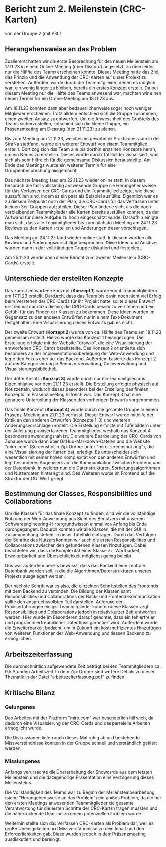 # Bericht zum 2. Meilenstein (CRC-Karten)
von der Gruppe 2 (mit ASL)

## Herangehensweise an das Problem
<p>Zuallererst hatten wir die erste Besprechung für den neuen Meilenstein am 17.11.23 in einem Online-Meeting (über Discord) angesetzt, zu dem leider nur die Hälfte des Teams erscheinen konnte. Dieses Meeting hatte das Ziel, das Prinzip und die Anwendung der CRC-Karten auf unser Projekt zu verstehen. Außerdem wurde durch die Teammitglieder, denen es möglich war, ein wenig länger zu bleiben, bereits ein erstes Konzept erstellt. Da bei diesem Meeting nur die Hälfte des Teams anwesend war, machten wir einen neuen Termin für ein Online-Meeting am 18.11.23 aus.</p>
<p>Am 18.11.23 konnten dann aber bedauerlicherweise sogar noch weniger Mitglieder erscheinen. Trotz alldem entschied sich die Gruppe zusammen, einen zweiten Ansatz zu entwerfen. Um die Anwesenheit des Großteils des Teams sicherzustellen, entschied sich die kleine Gruppe, ein Präsenzmeeting am Dienstag (den 21.11.23) zu planen.</p>
<p>Bis zum Meeting am 21.11.23, welches im gewohnten Praktikumsraum in der StraNa stattfand, wurde ein weiterer Entwurf von einem Teammitglied erstellt. Dort zog sich das Team alle bis dorthin erstellten Konzepte heran, um ein Neues zu erstellen. Dieses wurde durch Tafelbilder visualisiert, was sich als sehr hilfreich für die gemeinsame Diskussion herausstellte. Am Ende des Meetings wurde ein weiterer Termin für eine Gruppenbesprechung ausgemacht.</p>
<p>Das nächste Meeting fand am 22.11.23 wieder online statt. In diesem besprach die fast vollständig answesende Gruppe die Herangehensweise für das Verfassen der CRC-Cards und ein Teammitglied zeigte, wie diese auszufüllen sind, indem es ein paar als Beispiel ausfüllte. Eigentlich war es zu diesem Zeitpunkt noch der Plan, die CRC-Cards für das Verfassen unter kleinen 3er-Gruppen aufzuteilen. Dieser Plan änderte sich, als die noch verbleibenden Teammitglieder alle Karten bereits ausfüllen konnten, da der Aufwand für diese Aufgabe zu hoch eingeschätzt wurde. Daraufhin einigte man sich, dass alle Teammitglieder bis zum nächsten Meeting am 24.11.23 Reviews zu den Karten erstellen und Änderungen dieser vorschlagen.</p>
<p>Das Meeting am 24.11.23 fand wieder online statt. In diesem wurden alle Reviews und Änderungsvorschläge besprochen. Diese Ideen und Ansätze wurden dann in der vollständigen Gruppe diskutiert und festgelegt.</p>
<p>Am 25.11.23 wurde dann dieser Bericht zum zweiten Meilenstein (CRC-Cards) erstellt.</p>

## Unterschiede der erstellten Konzepte
<p>Das zuerst entworfene Konzept (<b>Konzept 1</b>) wurde von 4 Teammitgliedern am 17.11.23 erstellt. Dardurch, dass das Team bis dahin noch nicht viel Erfolg beim Verstehen der CRC-Cards für ihr Projekt hatte, sollte dieser Entwurf erst einmal nur dazu dienen, die CRC-Cards besser zu verstehen und ein Gefühl für das Finden der Klassen zu bekommen. Diese Ideen wurden im Gegensatz zu den anderen Entwürfen nur in einem Text-Dokument festgehalten. Eine Visualisierung dieses Entwurfs gab es nicht.</p>
<p>Der zweite Entwurf (<b>Konzept 2</b>) wurde von ca. Hälfte des Teams am 18.11.23 gemeinsam erstellt. Hierzu wurde das Konzept 1 herangezogen. Die Erstellung erfolgte mit der Website "draw.io", die eine Visualisierung der entworfenen CRC-Cards bereitstellte. Das Konzept 2 orientierte sich besonders an der Implementationsüberlegung der Web-Anwendung und legte den Fokus eher auf das Backend. Außerdem basierte das Konzept 2 auf der Kategorisierung in Benutzerverwaltung, Codeverwaltung und Visualisierungsbibliothek.</p>
<p>Der dritte Ansatz (<b>Konzept 3</b>) wurde durch nur ein Teammitglied aus Eigeninitiative vor dem 21.11.23 erstellt. Die Erstellung erfolgte physisch auf Notizzetteln, wodurch dieses besonders bei der Erstellung des finalen Konzepts im Präsenzmeeting hilfreich war. Das Konzept 3 hat eine genauere Unterteilung der Klassen des vorherigen Entwurfs vorgenommen.</p>
<p>Das finale Konzept (<b>Konzept 4</b>) wurde durch die gesamte Gruppe in einem Präsenz-Meeting am 21.11.23 verfasst. Dieser Entwurf wurde mithilfe der Kritik an den anderen Entwürfen (Konzepte 1-3) und weiteren Änderungsvorschlägen erstellt. Die Erstellung erfolgte mit Tafelbildern unter der Anleitung praxiserfahrener Teammitglieder, weshalb das Konzept 4 besonders anwendungsnah ist. Die weitere Bearbeitung der CRC-Cards von Zuhause wurde dann über GitHub-Markdown-Dateien und die Website "miro.com" (Screenshot in Zip-Ordner unter "miro-screenshot.png"), die eine Visualisierung der Karten bat, erledigt. Es unterscheidet sich wesentlich mit seiner hohen Komplexität von den anderen Entwürfen und legt besonderes Augenmerk auf die Kommunikation zwischen Frontend und der Datenbank, in welcher nun die Datenstrukturen, Sortierungsalgorithmen und Nutzerdaten hinterlegt sind. Des Weiteren wurde im Frontend auf die Struktur der GUI Wert gelegt.</p>

## Bestimmung der Classes, Responsibilities und Collaborations
<p>Um die Klassen für das finale Konzept zu finden, sind wir die vollständige Nutzung der Web-Anwendung aus Sicht des Benutzers mit unserem Softwareengineering-Hintergrundwissen einmal von Anfang bis Ende durchgegangen. Dadurch konnten wir alle Klassen, die mit der GUI in Zusammenhang stehen, in unser Tafelbild eintragen. Durch das Verfolgen der Schritte des Nutzers konnten wir auch die ersten Responsibilities und Collaborations zwischen den gefundenen Klassen hinzufügen. Dabei beachteten wir, dass die Komplexität einer Klasse zur Wartbarkeit, Erweiterbarkeit und Übersichtlichkeit möglichst gering beleibt.</p>
<p>Uns war außerdem bereits bewusst, dass das Backend eine zentrale Datenbank werden soll, in die die Algorithmen/Datenstrukturen unseres Projekts ausgelagert werden.</p>
<p>Der nächste Schritt war es also, die einzelnen Schnittstellen des Frontends mit dem Backend zu verbinden. Die Bildung der Klassen samt Responsibilities und Collaborations der Back- und Frontend-Kommunikation sollte den anspruchsvollsten Teil darstellen. Aufgrund der Praxiserfahrungen einiger Teammitglieder konnten diese Klassen zzgl. Responsibilities und Collaborations jedoch in relativ kurzer Zeit entworfen werden. Hier wurde im Besonderen darauf geachtet, dass ein fehlerfreier und programmierfreundlicher Datenfluss garantiert wird. Außerdem wurde die Erweiterbarkeit bedacht, um in Zukunft ein kosteneffizientes Hinzufügen von weiteren Funktionen der Web-Anwendung und dessen Backend zu ermöglichen.</p>

## Arbeitszeiterfassung
Die durchschnittlich aufgewendete Zeit beträgt bei den Teammitgliedern ca. 9,5 Stunden Arbeitszeit. In dem Zip-Ordner sind weitere Detials zu dieser Thematik in der Datei "arbeitszeiterfassung.pdf" zu finden.

## Kritische Bilanz
### Gelungenes
<p>Das Arbeiten mit der Plattform "miro.com" war besonderlich hilfreich, da dadurch eine Visualsierung der CRC-Cards und das parralelle Arbeiten ermöglicht wurde.</p>
<p>Die Diskussionen liefen auch dieses Mal ruhig ab und bestehende Missverständnisse konnten in der Gruppe schnell und verständlich geklärt werden.</p>


### Misslungenes
<p>Anfangs verursachte die Überarbeitung der Snowcards aus dem letzten Meilenstein und die dazugehörige Präsentation eine Verzögerung dieses Meilensteins.</p>
<p>Die Vollständigkeit des Teams war zu Beginn der Meilensteinbearbeitung (siehe "Herangehensweise an das Problem") ein großes Problem, da die bei den ersten Meetings anwesenden Teammitglieder die gesamte Verantwortung für die ersten Schritte der CRC-Karten tragen mussten und die näherrückende Deadline zu einem potenziellen Problem wurde.</p>
<p>Weiterhin stellte sich das Verfassen CRC-Karten als Problem dar, weil es große Uneinigekeiten und Missverständnisse zu dem Inhalt und den Erforderlichkeiten gab. Diese wurden jedoch in dem Präsenzmeeting ausdiskutiert und bereinigt.</p>
